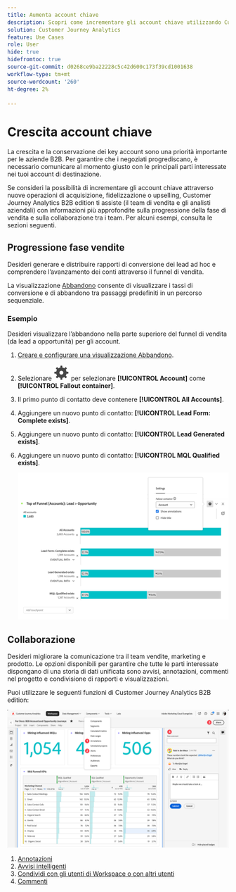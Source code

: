 ```yaml
---
title: Aumenta account chiave
description: Scopri come incrementare gli account chiave utilizzando Customer Journey Analytics B2B edition.
solution: Customer Journey Analytics
feature: Use Cases
role: User
hide: true
hidefromtoc: true
source-git-commit: d0268ce9ba22228c5c42d600c173f39cd1001638
workflow-type: tm+mt
source-wordcount: '260'
ht-degree: 2%

---
```


# Crescita account chiave

La crescita e la conservazione dei key account sono una priorità importante per le aziende B2B. Per garantire che i negoziati progrediscano, è necessario comunicare al momento giusto con le principali parti interessate nei tuoi account di destinazione.

Se consideri la possibilità di incrementare gli account chiave attraverso nuove operazioni di acquisizione, fidelizzazione o upselling, Customer Journey Analytics B2B edition ti assiste (il team di vendita e gli analisti aziendali) con informazioni più approfondite sulla progressione della fase di vendita e sulla collaborazione tra i team. Per alcuni esempi, consulta le sezioni seguenti.

## Progressione fase vendite

Desideri generare e distribuire rapporti di conversione dei lead ad hoc e comprendere l’avanzamento dei conti attraverso il funnel di vendita.

La visualizzazione [Abbandono](/help/analysis-workspace/visualizations/fallout/fallout-flow.md) consente di visualizzare i tassi di conversione e di abbandono tra passaggi predefiniti in un percorso sequenziale.

### Esempio

Desideri visualizzare l’abbandono nella parte superiore del funnel di vendita (da lead a opportunità) per gli account.

1. [Creare e configurare una visualizzazione Abbandono](/help/analysis-workspace/visualizations/fallout/configuring-fallout.md).
1. Selezionare ![Impostazione](/help/assets/icons/Setting.svg) per selezionare **[!UICONTROL Account]** come **[!UICONTROL Fallout container]**.
1. Il primo punto di contatto deve contenere **[!UICONTROL All Accounts]**.
1. Aggiungere un nuovo punto di contatto: **[!UICONTROL Lead Form: Complete exists]**.
1. Aggiungere un nuovo punto di contatto: **[!UICONTROL Lead Generated exists]**.
1. Aggiungere un nuovo punto di contatto: **[!UICONTROL MQL Qualified exists]**.

   ![B2B - crescita account chiave - progressione fase vendite - fallout](assets/b2b-uc-grow-key-accounts-fallout.png)


## Collaborazione

Desideri migliorare la comunicazione tra il team vendite, marketing e prodotto. Le opzioni disponibili per garantire che tutte le parti interessate dispongano di una storia di dati unificata sono avvisi, annotazioni, commenti nel progetto e condivisione di rapporti e visualizzazioni.

Puoi utilizzare le seguenti funzioni di Customer Journey Analytics B2B edition:

![Caso di utilizzo B2B - Ingrandisci account chiave - collaborazione - condivisione](assets/b2b-uc-grow-key-accounts-share.png)

1. [Annotazioni](/help/components/annotations/overview.md)
1. [Avvisi intelligenti](/help/components/c-intelligent-alerts/intelligent-alerts.md)
1. [Condividi con gli utenti di Workspace o con altri utenti](/help/analysis-workspace/curate-share/share-projects.md)
1. [Commenti](/help/analysis-workspace/build-workspace-project/comment-projects.md)

